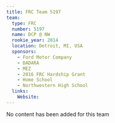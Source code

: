 ```yaml
---
title: FRC Team 5197
team:
  type: FRC
  number: 5197
  name: DCP @ NW
  rookie_year: 2014
  location: Detroit, MI, USA
  sponsors:
    - Ford Motor Company
    - DADARA
    - MEZ
    - 2016 FRC Hardship Grant
    - Home School
    - Northwestern High School
  links:
    Website: 
---
```

No content has been added for this team
